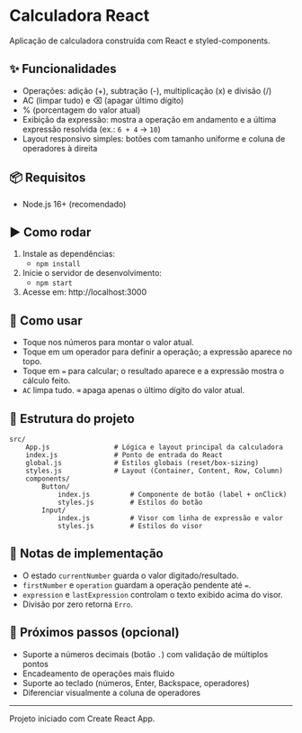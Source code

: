 # Calculadora React

Aplicação de calculadora construída com React e styled-components.

## ✨ Funcionalidades
- Operações: adição (+), subtração (-), multiplicação (x) e divisão (/)
- AC (limpar tudo) e ⌫ (apagar último dígito)
- % (porcentagem do valor atual)
- Exibição da expressão: mostra a operação em andamento e a última expressão resolvida (ex.: `6 + 4` → `10`)
- Layout responsivo simples: botões com tamanho uniforme e coluna de operadores à direita

## 📦 Requisitos
- Node.js 16+ (recomendado)

## ▶️ Como rodar
1. Instale as dependências:
	 - `npm install`
2. Inicie o servidor de desenvolvimento:
	 - `npm start`
3. Acesse em: http://localhost:3000

## 🧭 Como usar
- Toque nos números para montar o valor atual.
- Toque em um operador para definir a operação; a expressão aparece no topo.
- Toque em `=` para calcular; o resultado aparece e a expressão mostra o cálculo feito.
- `AC` limpa tudo. `⌫` apaga apenas o último dígito do valor atual.

## 🧱 Estrutura do projeto
```
src/
	App.js                # Lógica e layout principal da calculadora
	index.js              # Ponto de entrada do React
	global.js             # Estilos globais (reset/box-sizing)
	styles.js             # Layout (Container, Content, Row, Column)
	components/
		Button/
			index.js          # Componente de botão (label + onClick)
			styles.js         # Estilos do botão
		Input/
			index.js          # Visor com linha de expressão e valor
			styles.js         # Estilos do visor
```

## 🧠 Notas de implementação
- O estado `currentNumber` guarda o valor digitado/resultado.
- `firstNumber` e `operation` guardam a operação pendente até `=`.
- `expression` e `lastExpression` controlam o texto exibido acima do visor.
- Divisão por zero retorna `Erro`.

## 🚧 Próximos passos (opcional)
- Suporte a números decimais (botão `.`) com validação de múltiplos pontos
- Encadeamento de operações mais fluido
- Suporte ao teclado (números, Enter, Backspace, operadores)
- Diferenciar visualmente a coluna de operadores

---
Projeto iniciado com Create React App.
